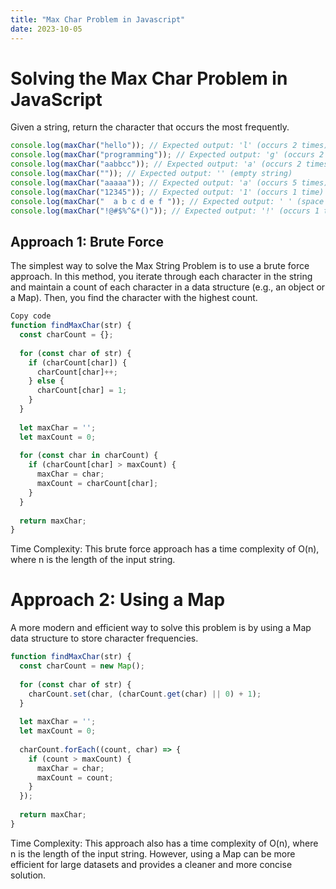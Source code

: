 ```yaml
---
title: "Max Char Problem in Javascript"
date: 2023-10-05
---
```


# Solving the Max Char Problem in JavaScript

Given a string, return the character that occurs the most frequently.

```javascript
console.log(maxChar("hello")); // Expected output: 'l' (occurs 2 times)
console.log(maxChar("programming")); // Expected output: 'g' (occurs 2 times)
console.log(maxChar("aabbcc")); // Expected output: 'a' (occurs 2 times)
console.log(maxChar("")); // Expected output: '' (empty string)
console.log(maxChar("aaaaa")); // Expected output: 'a' (occurs 5 times)
console.log(maxChar("12345")); // Expected output: '1' (occurs 1 time)
console.log(maxChar("  a b c d e f ")); // Expected output: ' ' (space occurs 7 times)
console.log(maxChar("!@#$%^&*()")); // Expected output: '!' (occurs 1 time)
```

## Approach 1: Brute Force
The simplest way to solve the Max String Problem is to use a brute force approach. In this method, you iterate through each character in the string and maintain a count of each character in a data structure (e.g., an object or a Map). Then, you find the character with the highest count.

```javascript
Copy code
function findMaxChar(str) {
  const charCount = {};
  
  for (const char of str) {
    if (charCount[char]) {
      charCount[char]++;
    } else {
      charCount[char] = 1;
    }
  }
  
  let maxChar = '';
  let maxCount = 0;
  
  for (const char in charCount) {
    if (charCount[char] > maxCount) {
      maxChar = char;
      maxCount = charCount[char];
    }
  }
  
  return maxChar;
}
```

Time Complexity: This brute force approach has a time complexity of O(n), where n is the length of the input string.

# Approach 2: Using a Map
A more modern and efficient way to solve this problem is by using a Map data structure to store character frequencies.

```javascript
function findMaxChar(str) {
  const charCount = new Map();
  
  for (const char of str) {
    charCount.set(char, (charCount.get(char) || 0) + 1);
  }
  
  let maxChar = '';
  let maxCount = 0;
  
  charCount.forEach((count, char) => {
    if (count > maxCount) {
      maxChar = char;
      maxCount = count;
    }
  });
  
  return maxChar;
}
```

Time Complexity: This approach also has a time complexity of O(n), where n is the length of the input string. However, using a Map can be more efficient for large datasets and provides a cleaner and more concise solution.
